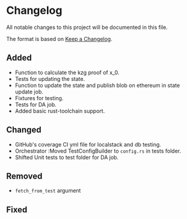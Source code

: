 # Changelog

All notable changes to this project will be documented in this file.

The format is based on [Keep a Changelog](https://keepachangelog.com/en/1.1.0/).

## Added

- Function to calculate the kzg proof of x_0.
- Tests for updating the state.
- Function to update the state and publish blob on ethereum in state update job.
- Fixtures for testing.
- Tests for DA job.
- Added basic rust-toolchain support.


## Changed

- GitHub's coverage CI yml file for localstack and db testing.
- Orchestrator :Moved TestConfigBuilder to `config.rs` in tests folder.
- Shifted Unit tests to test folder for DA job.

## Removed

- `fetch_from_test` argument

## Fixed
